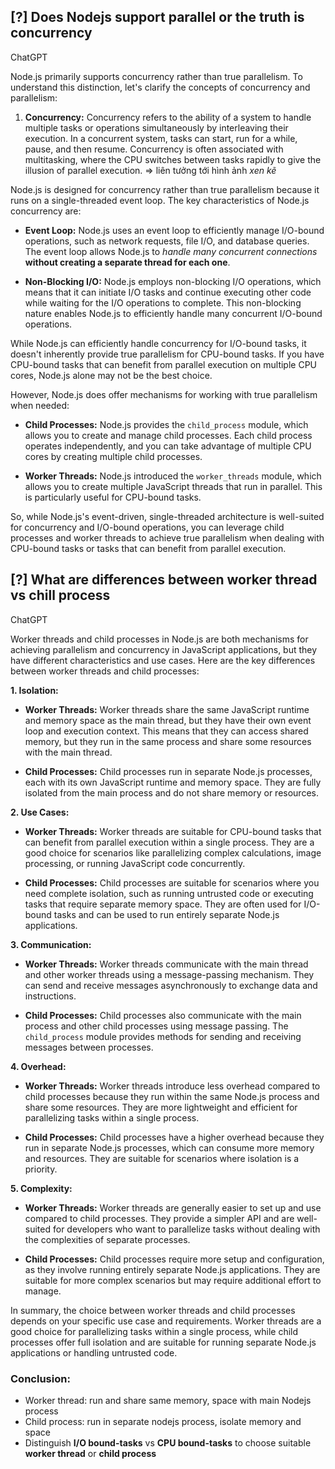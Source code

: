 ## [?] Does Nodejs support parallel or the truth is concurrency

ChatGPT

Node.js primarily supports concurrency rather than true parallelism. To understand this distinction, let's clarify the concepts of concurrency and parallelism:

1. **Concurrency:** Concurrency refers to the ability of a system to handle multiple tasks or operations simultaneously by interleaving their execution. In a concurrent system, tasks can start, run for a while, pause, and then resume. Concurrency is often associated with multitasking, where the CPU switches between tasks rapidly to give the illusion of parallel execution.
   => liên tưởng tới hình ảnh *xen kẽ* 

Node.js is designed for concurrency rather than true parallelism because it runs on a single-threaded event loop. The key characteristics of Node.js concurrency are:

- **Event Loop:** Node.js uses an event loop to efficiently manage I/O-bound operations, such as network requests, file I/O, and database queries. The event loop allows Node.js to *handle many concurrent connections* **without creating a separate thread for each one**.
    
- **Non-Blocking I/O:** Node.js employs non-blocking I/O operations, which means that it can initiate I/O tasks and continue executing other code while waiting for the I/O operations to complete. This non-blocking nature enables Node.js to efficiently handle many concurrent I/O-bound operations.
    

While Node.js can efficiently handle concurrency for I/O-bound tasks, it doesn't inherently provide true parallelism for CPU-bound tasks. If you have CPU-bound tasks that can benefit from parallel execution on multiple CPU cores, Node.js alone may not be the best choice.

However, Node.js does offer mechanisms for working with true parallelism when needed:

- **Child Processes:** Node.js provides the `child_process` module, which allows you to create and manage child processes. Each child process operates independently, and you can take advantage of multiple CPU cores by creating multiple child processes.
    
- **Worker Threads:** Node.js introduced the `worker_threads` module, which allows you to create multiple JavaScript threads that run in parallel. This is particularly useful for CPU-bound tasks.
    

So, while Node.js's event-driven, single-threaded architecture is well-suited for concurrency and I/O-bound operations, you can leverage child processes and worker threads to achieve true parallelism when dealing with CPU-bound tasks or tasks that can benefit from parallel execution.


## [?] What are differences between worker thread vs chill process

ChatGPT

Worker threads and child processes in Node.js are both mechanisms for achieving parallelism and concurrency in JavaScript applications, but they have different characteristics and use cases. Here are the key differences between worker threads and child processes:

**1. Isolation:**

- **Worker Threads:** Worker threads share the same JavaScript runtime and memory space as the main thread, but they have their own event loop and execution context. This means that they can access shared memory, but they run in the same process and share some resources with the main thread.
    
- **Child Processes:** Child processes run in separate Node.js processes, each with its own JavaScript runtime and memory space. They are fully isolated from the main process and do not share memory or resources.
    

**2. Use Cases:**

- **Worker Threads:** Worker threads are suitable for CPU-bound tasks that can benefit from parallel execution within a single process. They are a good choice for scenarios like parallelizing complex calculations, image processing, or running JavaScript code concurrently.
    
- **Child Processes:** Child processes are suitable for scenarios where you need complete isolation, such as running untrusted code or executing tasks that require separate memory space. They are often used for I/O-bound tasks and can be used to run entirely separate Node.js applications.
    

**3. Communication:**

- **Worker Threads:** Worker threads communicate with the main thread and other worker threads using a message-passing mechanism. They can send and receive messages asynchronously to exchange data and instructions.
    
- **Child Processes:** Child processes also communicate with the main process and other child processes using message passing. The `child_process` module provides methods for sending and receiving messages between processes.
    

**4. Overhead:**

- **Worker Threads:** Worker threads introduce less overhead compared to child processes because they run within the same Node.js process and share some resources. They are more lightweight and efficient for parallelizing tasks within a single process.
    
- **Child Processes:** Child processes have a higher overhead because they run in separate Node.js processes, which can consume more memory and resources. They are suitable for scenarios where isolation is a priority.
    

**5. Complexity:**

- **Worker Threads:** Worker threads are generally easier to set up and use compared to child processes. They provide a simpler API and are well-suited for developers who want to parallelize tasks without dealing with the complexities of separate processes.
    
- **Child Processes:** Child processes require more setup and configuration, as they involve running entirely separate Node.js applications. They are suitable for more complex scenarios but may require additional effort to manage.
    

In summary, the choice between worker threads and child processes depends on your specific use case and requirements. Worker threads are a good choice for parallelizing tasks within a single process, while child processes offer full isolation and are suitable for running separate Node.js applications or handling untrusted code.


### Conclusion:

- Worker thread: run and share same memory, space with main Nodejs  process
- Child process: run in separate nodejs process, isolate memory and space
- Distinguish **I/O bound-tasks** vs **CPU bound-tasks** to choose suitable **worker thread** or **child process**